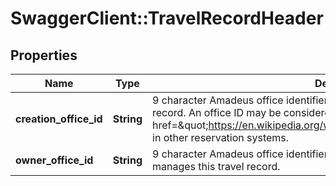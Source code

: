 # SwaggerClient::TravelRecordHeader

## Properties
Name | Type | Description | Notes
------------ | ------------- | ------------- | -------------
**creation_office_id** | **String** | 9 character Amadeus office identifier of the travel agency that created this travel record. An office ID may be considered as equivalent to a &lt;a href&#x3D;\&quot;https://en.wikipedia.org/wiki/Pseudo_city_code\&quot;&gt;PCC&lt;/a&gt; in other reservation systems. | 
**owner_office_id** | **String** | 9 character Amadeus office identifier of the travel agency that owns and manages this travel record. | 



